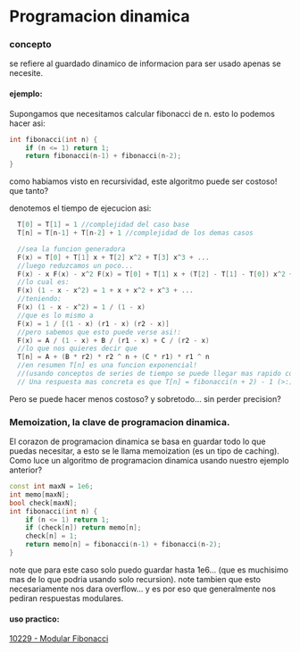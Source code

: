 # Programacion dinamica 

### concepto

se refiere al guardado dinamico de informacion para ser usado apenas se necesite.

#### ejemplo:

Supongamos que necesitamos calcular fibonacci de n. esto lo podemos hacer asi:

```cpp
int fibonacci(int n) {
	if (n <= 1) return 1;	
	return fibonacci(n-1) + fibonacci(n-2);
}
```

como habiamos visto en recursividad, este algoritmo puede ser costoso! que tanto?

denotemos el tiempo de ejecucion asi:
```cpp
  T[0] = T[1] = 1 //complejidad del caso base
  T[n] = T[n-1] + T[n-2] + 1 //complejidad de los demas casos

  //sea la funcion generadora
  F(x) = T[0] + T[1] x + T[2] x^2 + T[3] x^3 + ...
  //luego reduzcamos un poco...
  F(x) - x F(x) - x^2 F(x) = T[0] + T[1] x + (T[2] - T[1] - T[0]) x^2 + ... + (T[n] - T[n-1] - T[n-2]) x^n + ...
  //lo cual es:
  F(x) (1 - x - x^2) = 1 + x + x^2 + x^3 + ...
  //teniendo:
  F(x) (1 - x - x^2) = 1 / (1 - x)
  //que es lo mismo a 
  F(x) = 1 / [(1 - x) (r1 - x) (r2 - x)]
  //pero sabemos que esto puede verse asi!:
  F(x) = A / (1 - x) + B / (r1 - x) + C / (r2 - x)
  //lo que nos quieres decir que 
  T[n] = A + (B * r2) * r2 ^ n + (C * r1) * r1 ^ n
  //en resumen T[n] es una funcion exponencial!
  //(usando conceptos de series de tiempo se puede llegar mas rapido con simple inspeccion)
  // Una respuesta mas concreta es que T[n] = fibonacci(n + 2) - 1 (>:) trate de probarlo)
```

Pero se puede hacer menos costoso? y sobretodo... sin perder precision?

### Memoization, la clave de programacion dinamica.

El corazon de programacion dinamica se basa en guardar todo lo que puedas necesitar, a esto
se le llama memoization (es un tipo de caching). Como luce un algoritmo de programacion 
dinamica usando nuestro ejemplo anterior?

```cpp
const int maxN = 1e6;
int memo[maxN];
bool check[maxN];
int fibonacci(int n) {
	if (n <= 1) return 1;
	if (check[n]) return memo[n];
	check[n] = 1;
	return memo[n] = fibonacci(n-1) + fibonacci(n-2);
}
```

note que para este caso solo puedo guardar hasta 1e6... (que es muchisimo mas de lo que podria usando solo recursion).
note tambien que esto necesariamente nos dara overflow... y es por eso que generalmente nos pediran respuestas modulares.

#### uso practico:

[10229 - Modular Fibonacci](https://uva.onlinejudge.org/index.php?option=com_onlinejudge&Itemid=8&page=show_problem&problem=1170)

